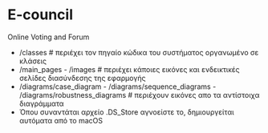 # E-council
Online Voting and Forum
- /classes #  περιέχει τον πηγαίο κώδικα του συστήματος οργανωμένο σε κλάσεις
- /main_pages - /images # περιέχει κάποιες εικόνες και ενδεικτικές σελίδες διασύνδεσης της εφαρμογής
- /diagrams/case_diagram - /diagrams/sequence_diagrams - /diagrams/robustness_diagrams # περιέχουν εικόνες απο τα αντίστοιχα διαγράμματα
- Όπου συναντάται αρχείο .DS_Store αγνοείστε το, δημιουργείται αυτόματα από το macOS
